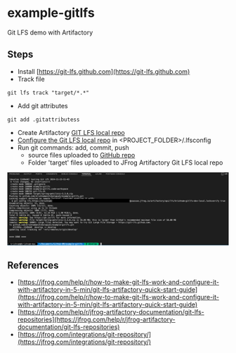 # example-gitlfs
Git LFS demo with Artifactory

## Steps
- Install [https://git-lfs.github.com](https://git-lfs.github.com)
- Track file
``````
git lfs track "target/*.*"
``````
- Add git attributes
``````
git add .gitattributess
``````
- Create Artifactory [GIT LFS local repo](https://jfrog.com/help/r/jfrog-artifactory-documentation/set-up-a-git-lfs-repository)
- [Configure the Git LFS local repo](https://jfrog.com/help/r/jfrog-artifactory-documentation/set-up-the-git-lfs-client-to-point-to-artifactory) in <PROJECT_FOLDER>/.lfsconfig
- Run git commands: add, commit, push
    - source files uploaded to [GitHub repo](https://github.com/krishnamanchikalapudi/example-gitlfs)
    - Folder 'target' files uploaded to JFrog Artifactory Git LFS local repo

![Namespace](./images/screenshot.png)


## References
- [https://jfrog.com/help/r/how-to-make-git-lfs-work-and-configure-it-with-artifactory-in-5-min/git-lfs-artifactory-quick-start-guide](https://jfrog.com/help/r/how-to-make-git-lfs-work-and-configure-it-with-artifactory-in-5-min/git-lfs-artifactory-quick-start-guide)
- [https://jfrog.com/help/r/jfrog-artifactory-documentation/git-lfs-repositories](https://jfrog.com/help/r/jfrog-artifactory-documentation/git-lfs-repositories)
- [https://jfrog.com/integrations/git-repository/](https://jfrog.com/integrations/git-repository/)